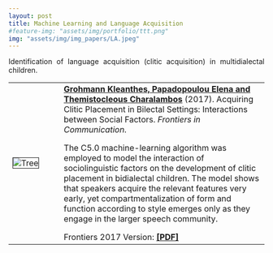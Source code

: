 ```yaml
---
layout: post
title: Machine Learning and Language Acquisition
#feature-img: "assets/img/portfolio/ttt.png"
img: "assets/img/img_papers/LA.jpeg"
---
```


<p style="text-align: justify;">Identification of language acquisition (clitic acquisition) in multidialectal children. </p>

<table>
<tr>
<td width="20%" class="zoom-effect"><img src="{{base.url}}/assets/img/img_papers/treesocial.jpg" border="1" alt="Tree"
align="middle"></td>
<td width="80%"><a
href="https://www.frontiersin.org/articles/10.3389/fcomm.2017.00005/full"><strong>Grohmann
Kleanthes, Papadopoulou Elena and Themistocleous Charalambos</strong></a> (2017). Acquiring
Clitic Placement in Bilectal Settings: Interactions between Social Factors. <em>Frontiers in
Communication</em>.<p></p>
The C5.0 machine-learning algorithm was employed to model the interaction of sociolinguistic factors
on the development of clitic placement in bidialectal children. The model shows that speakers
acquire the relevant features very early, yet compartmentalization of form and function according to
style emerges only as they engage in the larger speech community. <p></p>Frontiers 2017 Version: <a
href="{{base.url}}/{{base.url}}/assets/papers/fcomm.pdf"><b>[PDF]</b></a></td>
</tr>
</table>



